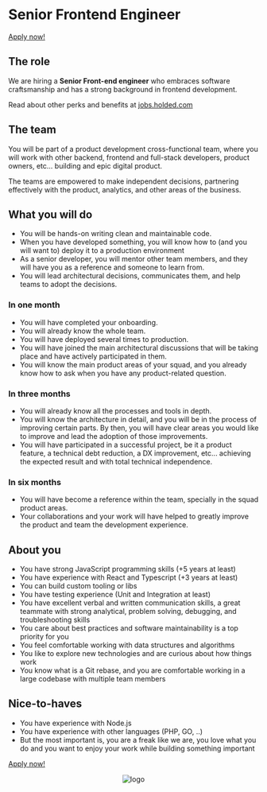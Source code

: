 # Senior Frontend Engineer

[Apply now!](https://jobs.holded.com/o/senior-frontend-engineer/c/new)

## The role

We are hiring a **Senior Front-end engineer** who embraces software craftsmanship and has a strong background in frontend development.

Read about other perks and benefits at [jobs.holded.com](https://jobs.holded.com/)

## The team

You will be part of a product development cross-functional team, where you will work with other backend, frontend and
full-stack developers, product owners, etc... building and epic digital product.

The teams are empowered to make independent decisions, partnering effectively with the product, analytics, and other
areas of the business.


## What you will do

- You will be hands-on writing clean and maintainable code.
- When you have developed something, you will know how to (and you will want to) deploy it to a production environment
- As a senior developer, you will mentor other team members, and they will have you as a reference and someone to learn
  from.
- You will lead architectural decisions, communicates them, and help teams to adopt the decisions.

### In one month

- You will have completed your onboarding.
- You will already know the whole team.
- You will have deployed several times to production.
- You will have joined the main architectural discussions that will be taking place and have actively participated in
  them.
- You will know the main product areas of your squad, and you already know how to ask when you have any product-related
  question.

### In three months

- You will already know all the processes and tools in depth.
- You will know the architecture in detail, and you will be in the process of improving certain parts. By then, you will
  have clear areas you would like to improve and lead the adoption of those improvements.
- You will have participated in a successful project, be it a product feature, a technical debt reduction, a DX
  improvement, etc... achieving the expected result and with total technical independence.

### In six months

- You will have become a reference within the team, specially in the squad product areas.
- Your collaborations and your work will have helped to greatly improve the product and team the development experience.

## About you

- You have strong JavaScript programming skills (+5 years at least)
- You have experience with React and Typescript (+3 years at least)
- You can build custom tooling or libs
- You have testing experience (Unit and Integration at least)
- You have excellent verbal and written communication skills, a great teammate with strong analytical, problem solving, debugging, and troubleshooting skills
- You care about best practices and software maintainability is a top priority for you
- You feel comfortable working with data structures and algorithms
- You like to explore new technologies and are curious about how things work
- You know what is a Git rebase, and you are comfortable working in a large codebase with multiple team members

## Nice-to-haves
- You have experience with Node.js
- You have experience with other languages (PHP, GO, ..)
- But the most important is, you are a freak like we are, you love what you do and you want to enjoy your work while
  building something important


[Apply now!](https://jobs.holded.com/o/senior-frontend-engineer/c/new)

<p align="center">
  <img src="https://europe-west1-holded-analytics-dev-208b.cloudfunctions.net/image_tracker/tech-lead.png?id=tech-lead.md" title="logo">
</p>
